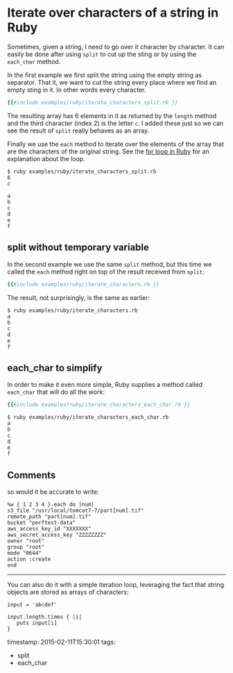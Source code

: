 # Iterate over characters of a string in Ruby

Sometimes, given a string, I need to go over it character by character. It can easily be done after using `split`
to cut up the sting or by using the `each_char` method.


In the first example we first split the string using the empty string as separator. That it,
we want to cut the string every place where we find an empty sting in it. In other words every character.

```ruby
{{#include examples/ruby/iterate_characters_split.rb }}
```

The resulting array has 6 elements in it as returned by the `length` method and the third
character (index 2) is the letter `c`. I added these just so we can see the result of `split`
really behaves as an array.

Finally we use the `each` method to iterate over the elements of the array that are the characters of
the original string. See the [for loop in Ruby](/for-loop-in-ruby) for an explanation about the loop.

```
$ ruby examples/ruby/iterate_characters_split.rb
6
c

a
b
c
d
e
f
```


## split without temporary variable

In the second example we use the same `split` method, but this time we called the `each`
method right on top of the result received from `split`:

```ruby
{{#include examples/ruby/iterate_characters.rb }}
```

The result, not surprisingly, is the same as earlier:

```
$ ruby examples/ruby/iterate_characters.rb 
a
b
c
d
e
f
```

## each_char to simplify

In order to make it even more simple, Ruby supplies a method called `each_char` that will
do all the work:

```ruby
{{#include examples/ruby/iterate_characters_each_char.rb }}
```

```
$ ruby examples/ruby/iterate_characters_each_char.rb
a
b
c
d
e
f
```

## Comments

so would it be accurate to write:

```
%w { 1 2 3 4 }.each do |num|
s3_file "/usr/local/tomcat7-7/part[num].tif"
remote_path "part[num].tif"
bucket "perftest-data"
aws_access_key_id "XXXXXXX"
aws_secret_access_key "ZZZZZZZZ"
owner "root"
group "root"
mode "0644"
action :create
end
```

---

You can also do it with a simple iteration loop, leveraging the fact that string objects are stored as arrays of characters:

```
input = 'abcdef'

input.length.times { |i| 
   puts input[i] 
}
```



timestamp: 2015-02-11T15:30:01
tags:
  - split
  - each_char


